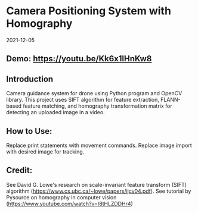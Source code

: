 # Camera Positioning System with Homography
2021-12-05
## Demo: https://youtu.be/Kk6x1lHnKw8
## Introduction
Camera guidance system for drone using Python program and OpenCV library. This project uses SIFT algorithm for feature extraction, FLANN-based feature matching, and homography transformation matrix for detecting an uploaded image in a video.
## How to Use:
Replace print statements with movement commands. Replace image import with desired image for tracking.
## Credit:
See David G. Lowe's research on scale-invariant feature transform (SIFT) algorithm (https://www.cs.ubc.ca/~lowe/papers/ijcv04.pdf). See tutorial by Pysource on homography in computer vision (https://www.youtube.com/watch?v=I8tHLZDDHr4)
